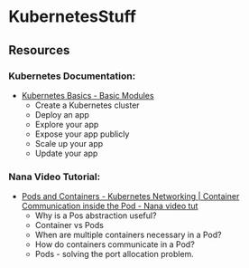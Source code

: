 # KubernetesStuff

## Resources
### Kubernetes Documentation:
* [Kubernetes Basics - Basic Modules](https://kubernetes.io/docs/tutorials/kubernetes-basics/)
  * Create a Kubernetes cluster
  * Deploy an app
  * Explore your app
  * Expose your app publicly
  * Scale up your app
  * Update your app
### Nana Video Tutorial:
* [Pods and Containers - Kubernetes Networking | Container Communication inside the Pod - Nana video tut](https://www.youtube.com/watch?v=5cNrTU6o3Fw)
  * Why is a Pos abstraction useful?
  * Container vs Pods
  * When are multiple containers necessary in a Pod?
  * How do containers communicate in a Pod?
  * Pods - solving the port allocation problem.
